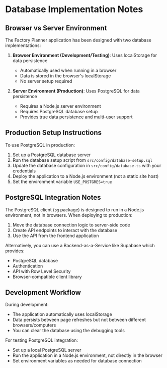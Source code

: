 
# Database Implementation Notes

## Browser vs Server Environment

The Factory Planner application has been designed with two database implementations:

1. **Browser Environment (Development/Testing)**: Uses localStorage for data persistence
   - Automatically used when running in a browser
   - Data is stored in the browser's localStorage
   - No server setup required

2. **Server Environment (Production)**: Uses PostgreSQL for data persistence
   - Requires a Node.js server environment
   - Requires PostgreSQL database setup
   - Provides true data persistence and multi-user support

## Production Setup Instructions

To use PostgreSQL in production:

1. Set up a PostgreSQL database server
2. Run the database setup script from `src/config/database-setup.sql`
3. Update the database configuration in `src/config/database.ts` with your credentials
4. Deploy the application to a Node.js environment (not a static site host)
5. Set the environment variable `USE_POSTGRES=true`

## PostgreSQL Integration Notes

The PostgreSQL client (`pg` package) is designed to run in a Node.js environment, not in browsers. When deploying to production:

1. Move the database connection logic to server-side code
2. Create API endpoints to interact with the database
3. Use the API from the frontend application

Alternatively, you can use a Backend-as-a-Service like Supabase which provides:
- PostgreSQL database
- Authentication
- API with Row Level Security
- Browser-compatible client library

## Development Workflow

During development:
- The application automatically uses localStorage
- Data persists between page refreshes but not between different browsers/computers
- You can clear the database using the debugging tools

For testing PostgreSQL integration:
- Set up a local PostgreSQL server
- Run the application in a Node.js environment, not directly in the browser
- Set environment variables as needed for database connection
